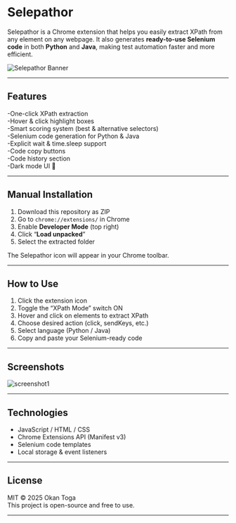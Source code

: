 # Selepathor

Selepathor is a Chrome extension that helps you easily extract XPath from any element on any webpage. It also generates **ready-to-use Selenium code** in both **Python** and **Java**, making test automation faster and more efficient.

![Selepathor Banner](https://i.imgur.com/m4xQXwS.png) <!-- (isteğe bağlı ekran görüntüsü) -->

---

## Features

-One-click XPath extraction  
-Hover & click highlight boxes  
-Smart scoring system (best & alternative selectors)  
-Selenium code generation for Python & Java  
-Explicit wait & time.sleep support  
-Code copy buttons  
-Code history section  
-Dark mode UI 🌙

---

## Manual Installation 

1. Download this repository as ZIP  
2. Go to `chrome://extensions/` in Chrome  
3. Enable **Developer Mode** (top right)  
4. Click “**Load unpacked**”  
5. Select the extracted folder

The Selepathor icon will appear in your Chrome toolbar. 

---

## How to Use

1. Click the extension icon  
2. Toggle the “XPath Mode” switch ON  
3. Hover and click on elements to extract XPath
4. Choose desired action (click, sendKeys, etc.)  
5. Select language (Python / Java)  
6. Copy and paste your Selenium-ready code

---

## Screenshots

![screenshot1](https://i.imgur.com/jzUKIfr.png)

---

## Technologies

- JavaScript / HTML / CSS  
- Chrome Extensions API (Manifest v3)  
- Selenium code templates  
- Local storage & event listeners

---


## License

MIT © 2025 Okan Toga  
This project is open-source and free to use.

---

